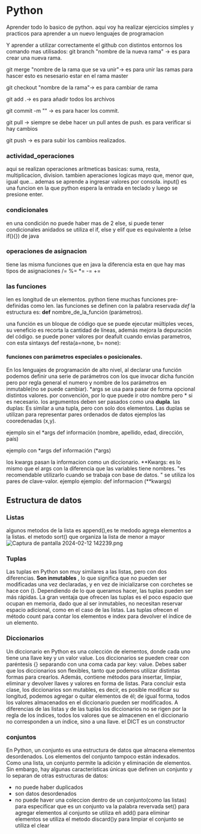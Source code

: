 # Python

Aprender todo lo basico de python. 
aqui voy ha realizar ejercicios simples y practicos para aprender a un nuevo lenguajes de programacion

Y aprender a utilizar correctamente el github con distintos entornos
los comando mas utilisados:
git branch "nombre de la nueva rama" -> es para crear una nueva rama.

git merge "nombre de la rama que se va unir"-> es para unir las ramas para hascer esto es nesesario estar en el rama master

git checkout  "nombre de la rama"-> es para cambiar de rama

git add .-> es para añadir todos los archivos 

git commit -m "" -> es para hacer los commit.

git pull -> siempre se debe hacer un pull antes de push. es para verificar si hay cambios 

git push -> es para subir los cambios realizados.

### actividad_operaciones 

aqui se realizan operaciones aritmeticas basicas: 
suma, resta, multiplicacion, division. tambien aperaciones logicas
mayo que, menor que, igual que...
ademas se aprende a ingresar valores por consola.
input() es una funcion en la que python espera la entrada en teclado y luego se presione enter.


### condicionales 
en una condición no puede haber mas de 2 else, si puede tener condicionales anidados
se utiliza el if, else y elif que es equivalente a (else if(){}) de java 

### operaciones de asignacion
tiene las misma funciones que en java la diferencia esta en que hay mas tipos de asignaciones
/=
%=
*=
-=
+= 
### las funciones
len es longitud de un elementos.
python tiene muchas funciones pre-definidas como len.
las funciones se definen con la palabra reservada
*def* 
la estructura es: **def** nombre_de_la_función (parámetros).

una función es un bloque de código que se puede ejecutar múltiples veces,
su veneficio es recorta la cantidad de líneas, además mejora la depuración del código.
se puede poner valores por deafult cuando envias parametros, con esta sintaxys 
def resta(a=none, b= none):

#### funciones con parámetros especiales o posicionales.
En los lenguajes de programación de alto nivel, al declarar una función podemos definir una serie de parámetros con los que invocar dicha función
pero por regla general el numero y nombre de los parámetros en inmutable(no se puede cambiar).
*args se usa para pasar de forma opcional distintos valores. por convención, por lo que puede ir otro nombre pero * si es necesario.
los argumentos deben ser pasados como una **dupla**.
las duplas: Es similar a una tupla, pero con solo dos elementos. Las duplas se utilizan para representar pares ordenados de datos
ejemplos las cooredenadas (x,y).

ejemplo sin el *args
def información (nombre, apellido, edad, dirección, país)

ejemplo con *args
def información (*args)

los kwargs pasan la informacion como un diccionario.
**Kwargs: es lo mismo que el args con la diferencia que las variables tiene nombres. "es recomendable utilizarlo  cuando se trabaja con base de datos. "
 se utiliza los pares de clave-valor. ejemplo
ejemplo:
def informacion (**kwargs)
## Estructura de datos

### Listas
algunos metodos de la lista es append(),es te medodo agrega elementos a la listas.
el metodo sort() que organiza la lista de menor a mayor
![Captura de pantalla 2024-02-12 142239.png](..%2F..%2FPictures%2FScreenshots%2FCaptura%20de%20pantalla%202024-02-12%20142239.png)

### Tuplas
Las tuplas en Python son muy similares a las listas, pero con dos diferencias. **Son inmutables** , lo que significa que no pueden ser modificadas una vez declaradas, y en vez de inicializarse con corchetes se hace con (). Dependiendo de lo que queramos hacer, las tuplas pueden ser más rápidas.
La gran ventaja que ofrecen las tuplas es el poco espacio que ocupan en memoria, dado que al ser inmutables, no necesitan reservar espacio adicional, como en el caso de las listas.
Las tuplas ofrecen el método count para contar los elementos e index para devolver el índice de un elemento.

### Diccionarios
Un diccionario en Python es una colección de elementos, donde cada uno tiene una llave key y un valor value. Los diccionarios se pueden crear con paréntesis {} separando con una coma cada par key: value.
Debes saber que los diccionarios son flexibles, tanto que podemos utilizar distintas formas para crearlos. Además, contiene métodos para insertar, limpiar, eliminar y devolver llaves y valores en forma de listas.
Para concluir esta clase, los diccionarios son mutables, es decir, es posible modificar su longitud, podemos agregar o quitar elementos de él; de igual forma, todos los valores almacenados en el diccionario pueden ser modificados.
A diferencias de las listas y de las tuplas los diccionarios no se rigen por la regla de los índices, todos los valores que se almacenen en el diccionario no corresponden a un índice, sino a una llave.
el DICT es un constructor

### conjuntos 
En Python, un conjunto es una estructura de datos que almacena elementos desordenados. Los elementos del conjunto tampoco están indexados. 
Como una lista, un conjunto permite la adición y eliminación de elementos. Sin embargo, hay algunas características únicas 
que definen un conjunto y lo separan de otras estructuras de datos:
- no puede haber duplicados
- son datos desordenados
- no puede haver una coleccion dentro de un conjunto(como las listas)
para especificar que es un conjunto va la palabra revervada set()
para agregar elementos al conjunto se utiliza eñ add()
 para eliminar elementos se utiliza el metodo discard()y para limpiar el conjunto
se utiliza el clear

 